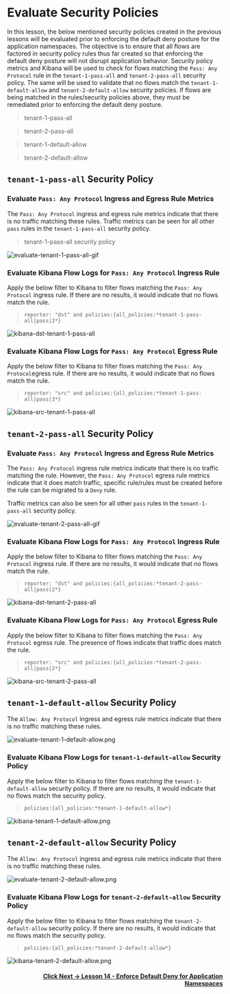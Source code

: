 # Evaluate Security Policies

In this lesson, the below mentioned security policies created in the previous lessons will be evaluated prior to enforcing the default deny posture for the application namespaces. The objective is to ensure that all flows are factored in security policy rules thus far created so that enforcing the default deny posture will not disrupt application behavior. Security policy metrics and Kibana will be used to check for flows matching the `Pass: Any Protocol` rule in the `tenant-1-pass-all` and `tenant-2-pass-all` security policy. The same will be used to validate that no flows match the `tenant-1-default-allow` and `tenant-2-default-allow` security policies. If flows are being matched in the rules/security policies above, they must be remediated prior to enforcing the default deny posture. 

> tenant-1-pass-all

> tenant-2-pass-all

> tenant-1-default-allow

> tenant-2-default-allow

## `tenant-1-pass-all` Security Policy

### Evaluate `Pass: Any Protocol` Ingress and Egress Rule Metrics

The `Pass: Any Protocol` ingress and egress rule metrics indicate that there is no traffic matching these rules. Traffic metrics can be seen for all other `pass` rules in the `tenant-1-pass-all` security policy. 

> tenant-1-pass-all security policy

![evaluate-tenant-1-pass-all-gif](images/evaluate-tenant-1-pass-all.png)

### Evaluate Kibana Flow Logs for `Pass: Any Protocol` Ingress Rule

Apply the below filter to Kibana to filter flows matching the `Pass: Any Protocol` ingress rule. If there are no results, it would indicate that no flows match the rule. 

> `reporter: "dst" and policies:{all_policies:*tenant-1-pass-all|pass|2*}`

![kibana-dst-tenant-1-pass-all](images/kibana-dst-tenant-1-pass-all.png)

### Evaluate Kibana Flow Logs for `Pass: Any Protocol` Egress Rule

Apply the below filter to Kibana to filter flows matching the `Pass: Any Protocol`egress rule. If there are no results, it would indicate that no flows match the rule. 

> `reporter: "src" and policies:{all_policies:*tenant-1-pass-all|pass|3*}`

![kibana-src-tenant-1-pass-all](images/kibana-src-tenant-1-pass-all.png)

## `tenant-2-pass-all` Security Policy

### Evaluate `Pass: Any Protocol` Ingress and Egress Rule Metrics

The `Pass: Any Protocol` ingress rule metrics indicate that there is no traffic matching the rule. However, the `Pass: Any Protocol` egress rule metrics indicate that it does match traffic, specific rule/rules must be created before the rule can be migrated to a `Deny` rule.    

Traffic metrics can also be seen for all other `pass` rules in the `tenant-1-pass-all` security policy. 

![evaluate-tenant-2-pass-all-gif](images/evaluate-tenant-2-pass-all.png)

### Evaluate Kibana Flow Logs for `Pass: Any Protocol` Ingress Rule

Apply the below filter to Kibana to filter flows matching the `Pass: Any Protocol` ingress rule. If there are no results, it would indicate that no flows match the rule.

> `reporter: "dst" and policies:{all_policies:*tenant-2-pass-all|pass|2*}`

![kibana-dst-tenant-2-pass-all](images/kibana-dst-tenant-2-pass-all.png)

### Evaluate Kibana Flow Logs for `Pass: Any Protocol` Egress Rule

Apply the below filter to Kibana to filter flows matching the `Pass: Any Protocol` egress rule. The presence of flows indicate that traffic does match the rule. 

> `reporter: "src" and policies:{all_policies:*tenant-2-pass-all|pass|2*}`

![kibana-src-tenant-2-pass-all](images/kibana-src-tenant-2-pass-all.png)


## `tenant-1-default-allow` Security Policy

The `Allow: Any Protocol` ingress and egress rule metrics indicate that there is no traffic matching these rules. 

![evaluate-tenant-1-default-allow.png](images/evaluate-tenant-1-default-allow.png)

### Evaluate Kibana Flow Logs for `tenant-1-default-allow` Security Policy

Apply the below filter to Kibana to filter flows matching the `tenant-1-default-allow` security policy.  If there are no results, it would indicate that no flows match the security policy.

> `policies:{all_policies:*tenant-1-default-allow*}`

![kibana-tenant-1-default-allow.png](images/kibana-tenant-1-default-allow.png)


## `tenant-2-default-allow` Security Policy

The `Allow: Any Protocol` ingress and egress rule metrics indicate that there is no traffic matching these rules. 

![evaluate-tenant-2-default-allow.png](images/evaluate-tenant-2-default-allow.png)

### Evaluate Kibana Flow Logs for `tenant-2-default-allow` Security Policy

Apply the below filter to Kibana to filter flows matching the `tenant-2-default-allow` security policy.  If there are no results, it would indicate that no flows match the security policy.

> `policies:{all_policies:*tenant-2-default-allow*}`

![kibana-tenant-2-default-allow.png](images/kibana-tenant-2-default-allow.png)

#### <div align="right">  [Click Next -> Lesson 14 - Enforce Default Deny for Application Namespaces](https://github.com/tigera-cs/quickstart-self-service/blob/main/modules/enforce-default-deny.md) </div>
